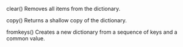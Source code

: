 clear()
Removes all items from the dictionary.

copy()
Returns a shallow copy of the dictionary.

fromkeys()
Creates a new dictionary from a sequence of keys and a common value.

